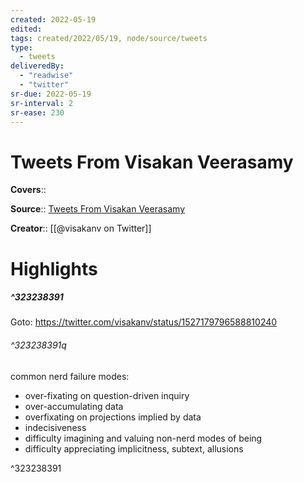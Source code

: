 ```yaml
---
created: 2022-05-19
edited:
tags: created/2022/05/19, node/source/tweets
type: 
  - tweets
deliveredBy: 
  - "readwise"
  - "twitter"
sr-due: 2022-05-19
sr-interval: 2
sr-ease: 230
---
```

# Tweets From Visakan Veerasamy

**Covers**:: 

**Source**:: [Tweets From Visakan Veerasamy](https://twitter.com/visakanv)

**Creator**:: [[@visakanv on Twitter]]

# Highlights
##### ^323238391


Goto: https://twitter.com/visakanv/status/1527179796588810240  

###### ^323238391q

common nerd failure modes:
- over-fixating on question-driven inquiry
- over-accumulating data
- overfixating on projections implied by data
- indecisiveness
- difficulty imagining and valuing non-nerd modes of being
- difficulty appreciating implicitness, subtext, allusions 

^323238391

